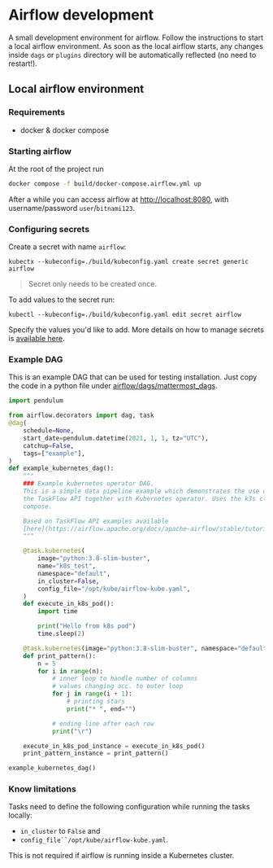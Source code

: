 # Airflow development

A small development environment for airflow. Follow the instructions to start a local airflow environment. As soon as 
the local airflow starts, any changes inside `dags` or `plugins` directory will be automatically reflected (no need to
restart!).


## Local airflow environment

### Requirements

- docker & docker compose

### Starting airflow

At the root of the project run 

```bash
docker compose -f build/docker-compose.airflow.yml up
```

After a while you can access airflow at [http://localhost:8080](http://localhost:8080), with 
username/password `user`/`bitnami123`.

### Configuring secrets

Create a secret with name `airflow`:

```shell
kubectx --kubeconfig=./build/kubeconfig.yaml create secret generic airflow
```

> Secret only needs to be created once.

To add values to the secret run:

```shell
kubectl --kubeconfig=./build/kubeconfig.yaml edit secret airflow   
```

Specify the values you'd like to add. More details on how to manage secrets is 
[available here](https://kubernetes.io/docs/tasks/configmap-secret/managing-secret-using-kubectl/).


### Example DAG

This is an example DAG that can be used for testing installation. Just copy the code in a python file under
[airflow/dags/mattermost_dags](../airflow/dags/mattermost_dags).

```python
import pendulum

from airflow.decorators import dag, task
@dag(
    schedule=None,
    start_date=pendulum.datetime(2021, 1, 1, tz="UTC"),
    catchup=False,
    tags=["example"],
)
def example_kubernetes_dag():
    """
    ### Example kubernetes operator DAG.
    This is a simple data pipeline example which demonstrates the use of
    the TaskFlow API together with Kubernetes operator. Uses the k3s cluster deployed using docker
    compose.

    Based on TaskFlow API examples available
    [here](https://airflow.apache.org/docs/apache-airflow/stable/tutorial_taskflow_api.html).
    """

    @task.kubernetes(
        image="python:3.8-slim-buster",
        name="k8s_test",
        namespace="default",
        in_cluster=False,
        config_file="/opt/kube/airflow-kube.yaml",
    )
    def execute_in_k8s_pod():
        import time

        print("Hello from k8s pod")
        time.sleep(2)

    @task.kubernetes(image="python:3.8-slim-buster", namespace="default", in_cluster=False, config_file="/opt/kube/airflow-kube.yaml",)
    def print_pattern():
        n = 5
        for i in range(n):
            # inner loop to handle number of columns
            # values changing acc. to outer loop
            for j in range(i + 1):
                # printing stars
                print("* ", end="")

            # ending line after each row
            print("\r")

    execute_in_k8s_pod_instance = execute_in_k8s_pod()
    print_pattern_instance = print_pattern()

example_kubernetes_dag()
```

### Know limitations

Tasks need to define the following configuration while running the tasks locally:
- `in_cluster` to `False` and
- `config_file``/opt/kube/airflow-kube.yaml`.

This is not required if airflow is running inside a Kubernetes cluster.
